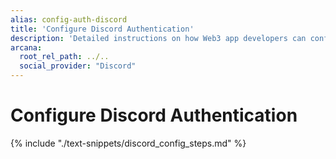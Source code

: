 ```yaml
---
alias: config-auth-discord
title: 'Configure Discord Authentication'
description: 'Detailed instructions on how Web3 app developers can configure Discord authentication to onboard users in apps that are integrated with the Arcana Auth SDK.'
arcana:
  root_rel_path: ../..
  social_provider: "Discord"
---
```


# Configure Discord Authentication

{% include "./text-snippets/discord_config_steps.md" %}